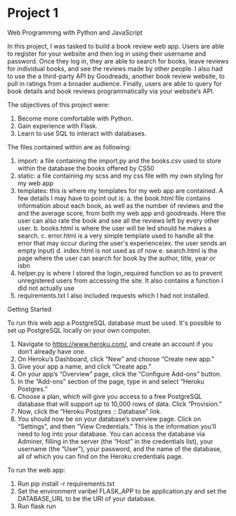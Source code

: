 # Project 1

Web Programming with Python and JavaScript

In this project, I was tasked to build a book review web app. Users are able to register for your website and then log in using their username and password. Once they log in, they are able to search for books, leave reviews for individual books, and see the reviews made by other people. I also had to use the a third-party API by Goodreads, another book review website, to pull in ratings from a broader audience. Finally, users are able to query for book details and book reviews programmatically via your website’s API.

The objectives of this project were:
1. Become more comfortable with Python.
2. Gain experience with Flask.
3. Learn to use SQL to interact with databases.


The files contained within are as following:
1. import: a file containing the import.py and the books.csv used to store within the database the books offered by CS50
2. static: a file containing my scss and my css file with my own styling for my web app
3. templates: this is where my templates for my web app are contained. A few details I may have to point out is:
            a. the book.html file contains information about each book, as well as the number of reviews and the and the average score, from both my web app and goodreads. Here the user can also rate the book and see all the reviews left by every other user.
            b. books.html is where the user will be led should he makes a search.
            c. error.html is a very simple template used to handle all the error that may occur during the user's experience(ex. the user sends an empty input)
            d. index.html is not used as of now
            e. search.html is the page where the user can search for book by the author, title, year or isbn
4. helper.py is where I stored the login_required function so as to prevent unregistered users from accessing the site. It also contains a function I did not actually use
5. requirements.txt I also included requests which I had not installed.

Getting Started

To run this web app a PostgreSQL database must be used. It's possible to set up PostgreSQL locally on your own computer.

1. Navigate to https://www.heroku.com/, and create an account if you don’t already have one.
2. On Heroku’s Dashboard, click “New” and choose “Create new app.”
3. Give your app a name, and click “Create app.”
4. On your app’s “Overview” page, click the “Configure Add-ons” button.
5. In the “Add-ons” section of the page, type in and select “Heroku Postgres.”
6. Choose a plan, which will give you access to a free PostgreSQL database that will support up to 10,000 rows of data. Click “Provision.”
7. Now, click the “Heroku Postgres :: Database” link.
8. You should now be on your database’s overview page. Click on “Settings”, and then “View Credentials.” This is the information you’ll need to log into your database. You can access the database via Adminer, filling in the server (the “Host” in the credentials list), your username (the “User”), your password, and the name of the database, all of which you can find on the Heroku credentials page.

To run the web app:

1. Run pip install -r requirements.txt
2. Set the environment varibel FLASK_APP to be application.py and set the DATABASE_URL to be the URI of your database.
3. Run flask run

